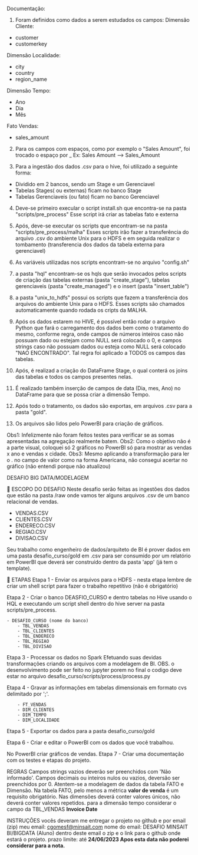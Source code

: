Documentação:

1) Foram definidos como dados a serem estudados os campos:
Dimensão Cliente:
- customer
- customerkey

Dimensão Localidade:
- city
- country
- region_name

Dimensão Tempo:
- Ano
- Dia
- Mês

Fato Vendas:
- sales_amount


2) Para os campos com espaços, como por exemplo o "Sales Amount", foi trocado o espaço por _
Ex: Sales Amount --> Sales_Amount

3) Para a ingestão dos dados .csv para o hive, foi utilizado a seguinte forma:
- Dividido em 2 bancos, sendo um Stage e um Gerenciavel
- Tabelas Stages( ou externas) ficam no banco Stage
- Tabelas Gerenciaveis (ou fato) ficam no banco Gerenciavel

4) Deve-se primeiro execular o script install.sh que encontra-se na pasta "scripts/pre_process"
Esse script irá criar as tabelas fato e externa

5) Após, deve-se executar os scripts que encontram-se na pasta "scripts/pre_process/malha"
Esses scripts irão fazer a transferência do arquivo .csv do ambiente Unix para o HDFS e em seguida realizar o tombamento (transferencia dos dados da tabela externa para gerenciavel)

6) As variáveis utilizadas nos scripts encontram-se no arquivo "config.sh"

7) a pasta "hql" encontram-se os hqls que serão invocados pelos scripts de criação das tabelas externas (pasta "create_stage"), tabelas gerenciaveis (pasta "create_managed") e o insert (pasta "insert_table")

8) a pasta "unix_to_hdfs" possui os scripts que fazem a transferência dos arquivos do ambiente Unix para o HDFS. Esses scripts são chamados automaticamente quando rodada os cripts da MALHA.

9) Após os dados estarem no HIVE, é possível então rodar o arquivo Python que fará o carregamento dos dados bem como o tratamento do mesmo, conforme regra, onde campos de números inteiros caso não possuam dado ou estejam como NULL será colocado o 0, e campos strings caso não possuam dados ou esteja como NULL será colocado "NAO ENCONTRADO".
Tal regra foi aplicado a TODOS os campos das tabelas.

10) Após, é realizad a criação do DataFrame Stage, o qual conterá os joins das tabelas e todos os campos presentes nelas.

11) É realizado também inserção de campos de data (Dia, mes, Ano) no DataFrame para que se possa criar a dimensão Tempo.

12) Após todo o tratamento, os dados são exportas, em arquivos .csv para a pasta "gold".

13) Os arquivos são lidos pelo PowerBI para criação de gráficos.

Obs1: Infelizmente não foram feitos testes para verificar se as somas apresentadas na agregação realmente batem.
Obs2: Como o objetivo não é a parte visual, coloquei só 2 gráficos no PowerBI só para mostrar as vendas x ano e vendas x cidade.
Obs3: Mesmo aplicando a transformação para ler o . no campo de valor como na forma Americana, não consegui acertar no gráfico (não entendi porque não atualizou)
























DESAFIO BIG DATA/MODELAGEM

📌 ESCOPO DO DESAFIO
Neste desafio serão feitas as ingestões dos dados que estão na pasta /raw onde vamos ter alguns arquivos .csv de um banco relacional de vendas.

 - VENDAS.CSV
 - CLIENTES.CSV
 - ENDERECO.CSV
 - REGIAO.CSV
 - DIVISAO.CSV

Seu trabalho como engenheiro de dados/arquiteto de BI é prover dados em uma pasta desafio_curso/gold em .csv para ser consumido por um relatório em PowerBI que deverá ser construído dentro da pasta 'app' (já tem o template).

📑 ETAPAS
Etapa 1 - Enviar os arquivos para o HDFS
    - nesta etapa lembre de criar um shell script para fazer o trabalho repetitivo (não é obrigatório)

Etapa 2 - Criar o banco DEASFIO_CURSO e dentro tabelas no Hive usando o HQL e executando um script shell dentro do hive server na pasta scripts/pre_process.

    - DESAFIO_CURSO (nome do banco)
        - TBL_VENDAS
        - TBL_CLIENTES
        - TBL_ENDERECO
        - TBL_REGIAO
        - TBL_DIVISAO

Etapa 3 - Processar os dados no Spark Efetuando suas devidas transformações criando os arquivos com a modelagem de BI.
OBS. o desenvolvimento pode ser feito no jupyter porem no final o codigo deve estar no arquivo desafio_curso/scripts/process/process.py

Etapa 4 - Gravar as informações em tabelas dimensionais em formato cvs delimitado por ';'.

        - FT_VENDAS
        - DIM_CLIENTES
        - DIM_TEMPO
        - DIM_LOCALIDADE

Etapa 5 - Exportar os dados para a pasta desafio_curso/gold

Etapa 6 - Criar e editar o PowerBI com os dados que você trabalhou.

No PowerBI criar gráficos de vendas.
Etapa 7 - Criar uma documentação com os testes e etapas do projeto.

REGRAS
Campos strings vazios deverão ser preenchidos com 'Não informado'.
Campos decimais ou inteiros nulos ou vazios, deversão ser preenchidos por 0.
Atentem-se a modelagem de dados da tabela FATO e Dimensão.
Na tabela FATO, pelo menos a métrica <b>valor de venda</b> é um requisito obrigatório.
Nas dimensões deverá conter valores únicos, não deverá conter valores repetidos.
para a dimensão tempo considerar o campo da TBL_VENDAS <b>Invoice Date</b>

INSTRUÇÕES
vocês deveram me entregar o projeto no github e por email (zip)
meu email: cgomesf@minsait.com
nome do email: DESAFIO MINSAIT BI/BIGDATA (Aluno)
dentro deste email o zip e o link para o github onde estará o projeto.
prazo limite: até <b>24/06/2023<b>
Apos esta data não poderei considerar para a nota.
